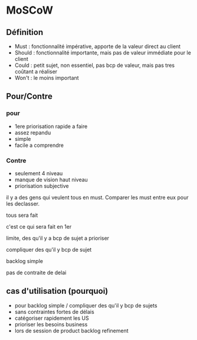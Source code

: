 # MoSCoW

## Définition

* Must : fonctionnalité impérative, apporte de la valeur direct au client
* Should : fonctionnalité importante, mais pas de valeur immédiate pour le client
* Could : petit sujet, non essentiel, pas bcp de valeur, mais pas tres coûtant a réaliser
* Won't : le moins important

## Pour/Contre

### pour

* 1ere priorisation rapide a faire
* assez repandu
* simple
* facile a comprendre

### Contre

* seulement 4 niveau
* manque de vision haut niveau
* priorisation subjective

il y a des gens qui veulent tous en must. Comparer les must entre eux pour les declasser.

tous sera fait

c'est ce qui sera fait en 1er

limite, des qu'il y a bcp de sujet a prioriser

compliquer des qu'il y bcp de sujet

backlog simple

pas de contraite de delai



## cas d'utilisation \(pourquoi\)

* pour backlog simple / compliquer des qu'il y bcp de sujets
* sans contraintes fortes de délais
* catégoriser rapidement les US
* prioriser les besoins business
* lors de session de product backlog refinement











